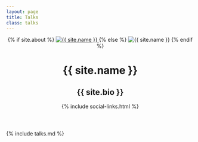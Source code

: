 ```yaml
---
layout: page
title: Talks
class: talks
---
```


<header class="header-home {% if site.animation %}animated{% endif %}">
    {% if site.about %}
        <a class="link" href="{{ site.url }}/about">
            <img class="selfie" alt="{{ site.name }}" src="{% if site.external-image %}{{ site.picture }}{% else %}{{ site.url }}/{{ site.picture }}{% endif %}" />
        </a>
    {% else %}
        <span class="link">
            <img class="selfie" alt="{{ site.name }}" src="{% if site.external-image %}{{ site.picture }}{% else %}{{ site.url }}/{{ site.picture }}{% endif %}" />
        </span>
    {% endif %}
    <h1 class="title">{{ site.name }}</h1>
    <h2 class="description">{{ site.bio }}</h2>
    {% include social-links.html %}
</header>

{% include talks.md %}
